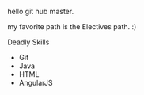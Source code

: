 hello git hub master. 

my favorite path is the Electives path. :) 

Deadly Skills 
* Git 
* Java 
* HTML 
* AngularJS
